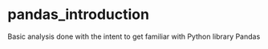 # pandas_introduction
Basic analysis done with the intent to get familiar with Python library Pandas

